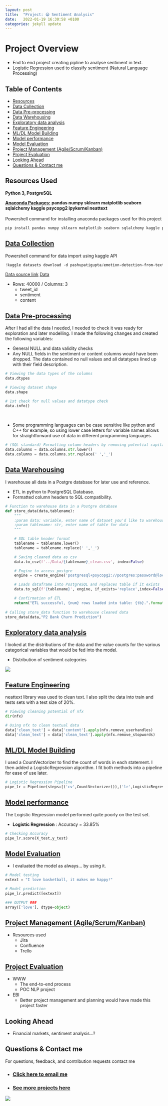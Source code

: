 ```yaml
---
layout: post
title:  "Project: 😀 Sentiment Analysis"
date:   2022-01-19 16:30:58 +0100
categories: jekyll update
---
```

# Project Overview 
*  End to end project creating pipline to analyse sentiment in text.
*  Logistic Regression used to classify sentiment (Natural Language Processing)

## Table of Contents 
*   [Resources](#resources)<br>
*   [Data Collection](#DataCollection)<br>
*   [Data Pre-processing](#DataPre-processing)<br>
*   [Data Warehousing](#DataWarehousing)<br>
*   [Exploratory data analysis](#EDA)<br>
*   [Feature Engineering](#FeatEng)<br>
*   [ML/DL Model Building](#ModelBuild)<br>
*   [Model performance](#ModelPerf)<br>
*   [Model Evaluation](#ModelEval)<br>
*   [Project Management (Agile/Scrum/Kanban)](#Prjmanage)<br>
*   [Project Evaluation](#PrjEval)<br>
*   [Looking Ahead](#Lookahead)<br>
*   [Questions & Contact me](#Lookahead)<br>


<a name="resources"></a>  

## Resources Used
**Python 3, PostgreSQL** 

[**Anaconda Packages:**](requirements.txt) **pandas numpy sklearn matplotlib seaborn sqlalchemy kaggle psycopg2 ipykernel neattext** <br><br>
Powershell command for installing anaconda packages used for this project  
```powershell
pip install pandas numpy sklearn matplotlib seaborn sqlalchemy kaggle psycopg2 ipykernel neattext 
```

<a name="DataCollection"></a>  

## [Data Collection](Code/P12_Code.ipynb)
Powershell command for data import using kaggle API <br>
```powershell
!kaggle datasets download -d pashupatigupta/emotion-detection-from-text -p ..\Data --unzip
```
[Data source link](https://www.kaggle.com/pashupatigupta/emotion-detection-from-text)
[Data](Data/tweet_emotions.csv)
*  Rows: 40000 / Columns: 3
    *   tweet_id                   
    *   sentiment                      
    *   content                        

<a name="DataPre-processing"></a>  

## [Data Pre-processing](Code/P12_Code.ipynb)
After I had all the data I needed, I needed to check it was ready for exploration and later modelling. I made the following changes and created the following variables:   
*   General NULL and data validity checks  
*   Any NULL fields in the sentiment or content columns would have been dropped. 
The data contained no null values and all datatypes lined up with their field description. <br>

```python
# Viewing the data types of the columns
data.dtypes

# Viewing dataset shape
data.shape

# 1st check for null values and datatype check 
data.info()
```

<br>

*   Some programming languages can be case sensitive like python and C++ for example, so using lower case letters for variable names allows for straightforward use of data in different programming languages.<br>

```python
# (SQL standard) Formatting column headers by removing potential capital letters and spaces in column headers 
data.columns = data.columns.str.lower()
data.columns = data.columns.str.replace(' ','_')
```


<a name="DataWarehousing"></a>

## [Data Warehousing](Code/P12_Code.ipynb)
I warehouse all data in a Postgre database for later use and reference.

*   ETL in python to PostgreSQL Database.
*   Formatted column headers to SQL compatibility.  

```python 
# Function to warehouse data in a Postgre database 
def store_data(data,tablename):
    """
    :param data: variable, enter name of dataset you'd like to warehouse
    :param tablename: str, enter name of table for data 
    """

    # SQL table header format
    tablename = tablename.lower()
    tablename = tablename.replace(' ','_')

    # Saving cleaned data as csv
    data.to_csv(f'../Data/{tablename}_clean.csv', index=False)

    # Engine to access postgre
    engine = create_engine('postgresql+psycopg2://postgres:password@localhost:5432/projectsdb')

    # Loads dataframe into PostgreSQL and replaces table if it exists
    data.to_sql(f'{tablename}', engine, if_exists='replace',index=False)

    # Confirmation of ETL 
    return("ETL successful, {num} rows loaded into table: {tb}.".format(num=len(data.iloc[:,0]), tb=tablename))
 
# Calling store_data function to warehouse cleaned data
store_data(data,"P2 Bank Churn Prediction")
```

<a name="EDA"></a>  

## [Exploratory data analysis](Code/P12_Code.ipynb) 
I looked at the distributions of the data and the value counts for the various categorical variables that would be fed into the model. 
*   Distribution of sentiment categories 

<img src="/images/P12/sentiment_distrib.png" />


<a name="FeatEng"></a>  

## [Feature Engineering](Code/P12_Code.ipynb) 
neattext library was used to clean text. I also split the data into train and tests sets with a test size of 20%.
```python
# Viewing cleaning potential of nfx
dir(nfx)

# Using nfx to clean textual data
data['clean_text'] = data['content'].apply(nfx.remove_userhandles)
data['clean_text'] = data['clean_text'].apply(nfx.remove_stopwords)
```
<!-- *   One Hot encoding to encode values -->
  

<a name="ModelBuild"></a> 

## [ML/DL Model Building](Code/P12_Code.ipynb)

I used a CountVectorizer to find the count of words in each statement. I then added a LogisticRegression algorithm. I fit both methods into a pipeline for ease of use later. 
```python
# Logistic Regression Pipeline
pipe_lr = Pipeline(steps=[('cv',CountVectorizer()),('lr',LogisticRegression())])
```

<a name="ModelPerf"></a> 

## [Model performance](Code/P12_Code.ipynb)
The Logistic Regression model performed quite poorly on the test set. 
*   **Logistic Regression** : Accuracy = 33.85% <br>
```python
# Checking Accuracy
pipe_lr.score(X_test,y_test)
```


<a name="ModelEval"></a> 

## [Model Evaluation](Code/P12_Code.ipynb)
*   I evaluated the model as always... by using it. <br>
```python
# Model testing
extext = "I love basketball, it makes me happy!"

# Model prediction
pipe_lr.predict([extext])

### OUTPUT ### 
array(['love'], dtype=object)
``` 

<a name="Prjmanage"></a> 

## [Project Management (Agile/Scrum/Kanban)](https://www.atlassian.com/software/jira)
* Resources used
    * Jira
    * Confluence
    * Trello 

<a name="PrjEval"></a> 

## [Project Evaluation]() 
*   WWW
    *   The end-to-end process
    *   POC NLP project  
*   EBI 
    *   Better project management and planning would have made this project faster
    

<a name="Lookahead"></a> 

## Looking Ahead
*   Financial markets, sentiment analysis...? 

<a name="Questions"></a> 

## Questions & Contact me 
For questions, feedback, and contribution requests contact me
* ### [Click here to email me](mailto:contactmattithyahu@gmail.com) 
* ### [See more projects here](https://mattithyahudata.github.io/)



<img src="/images/P12/sentiment_distrib.png" />





[jekyll-docs]: https://jekyllrb.com/docs/home
[jekyll-gh]:   https://github.com/jekyll/jekyll
[jekyll-talk]: https://talk.jekyllrb.com/
